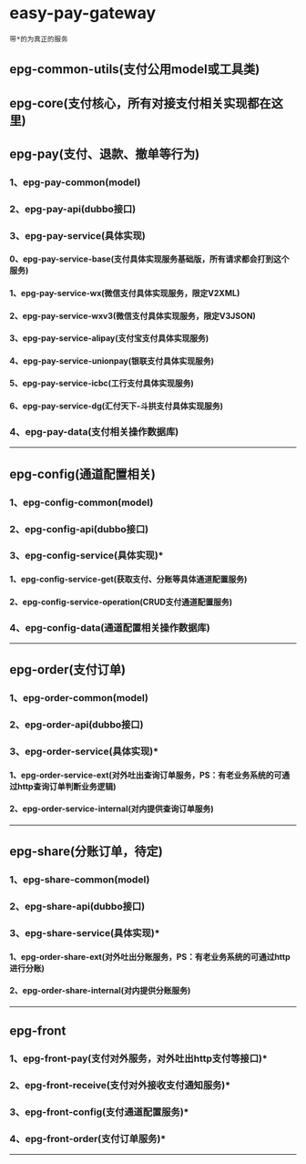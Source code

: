 
# easy-pay-gateway
`带*的为真正的服务`

## epg-common-utils(支付公用model或工具类)

## epg-core(支付核心，所有对接支付相关实现都在这里)

## epg-pay(支付、退款、撤单等行为)
### 1、epg-pay-common(model)
### 2、epg-pay-api(dubbo接口)
### 3、epg-pay-service(具体实现)
#### 0、epg-pay-service-base(支付具体实现服务基础版，所有请求都会打到这个服务)
#### 1、epg-pay-service-wx(微信支付具体实现服务，限定V2XML)
#### 2、epg-pay-service-wxv3(微信支付具体实现服务，限定V3JSON)
#### 3、epg-pay-service-alipay(支付宝支付具体实现服务)
#### 4、epg-pay-service-unionpay(银联支付具体实现服务)
#### 5、epg-pay-service-icbc(工行支付具体实现服务)
#### 6、epg-pay-service-dg(汇付天下-斗拱支付具体实现服务)
### 4、epg-pay-data(支付相关操作数据库)

---

## epg-config(通道配置相关)
### 1、epg-config-common(model)
### 2、epg-config-api(dubbo接口)
### 3、epg-config-service(具体实现)*
#### 1、epg-config-service-get(获取支付、分账等具体通道配置服务)
#### 2、epg-config-service-operation(CRUD支付通道配置服务)
### 4、epg-config-data(通道配置相关操作数据库)

---

## epg-order(支付订单)
### 1、epg-order-common(model)
### 2、epg-order-api(dubbo接口)
### 3、epg-order-service(具体实现)*
#### 1、epg-order-service-ext(对外吐出查询订单服务，PS：有老业务系统的可通过http查询订单判断业务逻辑)
#### 2、epg-order-service-internal(对内提供查询订单服务)

---

## epg-share(分账订单，待定)
### 1、epg-share-common(model)
### 2、epg-share-api(dubbo接口)
### 3、epg-share-service(具体实现)*
#### 1、epg-order-share-ext(对外吐出分账服务，PS：有老业务系统的可通过http进行分账)
#### 2、epg-order-share-internal(对内提供分账服务)

---

## epg-front
### 1、epg-front-pay(支付对外服务，对外吐出http支付等接口)*
### 2、epg-front-receive(支付对外接收支付通知服务)*
### 3、epg-front-config(支付通道配置服务)*
### 4、epg-front-order(支付订单服务)*

---